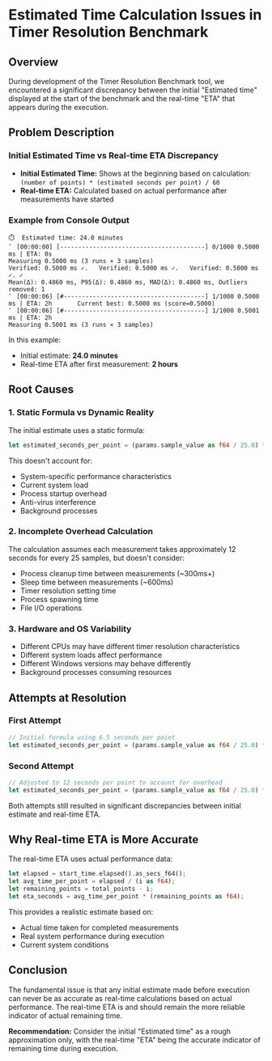 # Estimated Time Calculation Issues in Timer Resolution Benchmark

## Overview
During development of the Timer Resolution Benchmark tool, we encountered a significant discrepancy between the initial "Estimated time" displayed at the start of the benchmark and the real-time "ETA" that appears during the execution.

## Problem Description

### Initial Estimated Time vs Real-time ETA Discrepancy
- **Initial Estimated Time:** Shows at the beginning based on calculation: `(number of points) * (estimated seconds per point) / 60`
- **Real-time ETA:** Calculated based on actual performance after measurements have started

### Example from Console Output
```console
⏱️  Estimated time: 24.0 minutes
⠁ [00:00:00] [----------------------------------------] 0/1000 0.5000 ms | ETA: 0s
Measuring 0.5000 ms (3 runs × 3 samples)
Verified: 0.5000 ms ✓.   Verified: 0.5000 ms ✓.   Verified: 0.5000 ms ✓. ✓
Mean(Δ): 0.4860 ms, P95(Δ): 0.4860 ms, MAD(Δ): 0.4860 ms, Outliers removed: 1
⠁ [00:00:06] [#---------------------------------------] 1/1000 0.5000 ms | ETA: 2h       Current best: 0.5000 ms (score=0.5000)
⠁ [00:00:06] [#---------------------------------------] 1/1000 0.5001 ms | ETA: 2h
Measuring 0.5001 ms (3 runs × 3 samples)
```

In this example:
- Initial estimate: **24.0 minutes**
- Real-time ETA after first measurement: **2 hours**

## Root Causes

### 1. Static Formula vs Dynamic Reality
The initial estimate uses a static formula:
```rust
let estimated_seconds_per_point = (params.sample_value as f64 / 25.0) * 12.0;
```
This doesn't account for:
- System-specific performance characteristics
- Current system load
- Process startup overhead
- Anti-virus interference
- Background processes

### 2. Incomplete Overhead Calculation
The calculation assumes each measurement takes approximately 12 seconds for every 25 samples, but doesn't consider:
- Process cleanup time between measurements (~300ms+)
- Sleep time between measurements (~600ms)
- Timer resolution setting time
- Process spawning time
- File I/O operations

### 3. Hardware and OS Variability
- Different CPUs may have different timer resolution characteristics
- Different system loads affect performance
- Different Windows versions may behave differently
- Background processes consuming resources

## Attempts at Resolution

### First Attempt
```rust
// Initial formula using 6.5 seconds per point
let estimated_seconds_per_point = (params.sample_value as f64 / 25.0) * 6.5;
```

### Second Attempt  
```rust
// Adjusted to 12 seconds per point to account for overhead
let estimated_seconds_per_point = (params.sample_value as f64 / 25.0) * 12.0;
```

Both attempts still resulted in significant discrepancies between initial estimate and real-time ETA.

## Why Real-time ETA is More Accurate

The real-time ETA uses actual performance data:
```rust
let elapsed = start_time.elapsed().as_secs_f64();
let avg_time_per_point = elapsed / (i as f64);
let remaining_points = total_points - i;
let eta_seconds = avg_time_per_point * (remaining_points as f64);
```

This provides a realistic estimate based on:
- Actual time taken for completed measurements
- Real system performance during execution
- Current system conditions

## Conclusion

The fundamental issue is that any initial estimate made before execution can never be as accurate as real-time calculations based on actual performance. The real-time ETA is and should remain the more reliable indicator of actual remaining time.

**Recommendation:** Consider the initial "Estimated time" as a rough approximation only, with the real-time "ETA" being the accurate indicator of remaining time during execution.